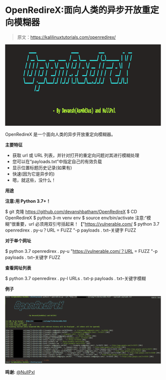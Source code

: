 # OpenRedireX:面向人类的异步开放重定向模糊器

> 原文：<https://kalilinuxtutorials.com/openredirex/>

[![OpenRedireX : Asynchronous Open redirect Fuzzer for Humans](img//37f04ba142808e786445587ca6645303.png "OpenRedireX : Asynchronous Open redirect Fuzzer for Humans")](https://1.bp.blogspot.com/-DtczR_YUXTw/X1tUL-aO6ZI/AAAAAAAAHgk/lQO2T9lv5wwMF7Xe11CuYHH9IhRK1FgywCLcBGAsYHQ/s728/OpenRedireX%25281%2529.png)

OpenRedireX 是一个面向人类的异步开放重定向模糊器。

**主要特征**

*   获取 url 或 URL 列表，并针对打开的重定向问题对其进行模糊处理
*   您可以在“payloads.txt”中指定自己的有效负载
*   显示位置标题历史记录(如果有)
*   快速(因为它是异步的)
*   嗯，就这些，没什么！

**用途**

**注意:用 Python 3.7+！**

$ git 克隆 https://github.com/devanshbatham/OpenRedireX
$ CD OpenRedireX
$ python 3-m venv env
$ source env/bin/activate
注意:“模糊”很重要，url 必须用双引号括起来！【"https://vulnerable.com/ $ python 3.7 openredirex . py-u？URL = FUZZ "-p payloads . txt–关键字 FUZZ

**对于单个网址**

$ python 3.7 openredirex . py-u "https://vulnerable.com/？URL = FUZZ "-p payloads . txt–关键字 FUZZ

**查看网址列表**

$ python 3.7 openredirex . py-l URLs . txt-p payloads . txt–关键字模糊

**例子**

![](img//8a0fd1f82cd3617b6ec3d050026ee7c1.png)

**鸣谢:** [@NullPxl](https://twitter.com/NullPxl)
